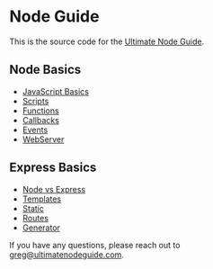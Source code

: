# Node Guide

This is the source code for the [Ultimate Node Guide](https://www.udemy.com/the-ultimate-guide-to-nodejs-express/?couponCode=GITHUB).

Node Basics
-----------

* [JavaScript Basics](/s01_c01_JavaScriptBasics)
* [Scripts](/s01_c02_Scripts)
* [Functions](/s01_c03_Functions)
* [Callbacks](/s01_c04_Callbacks)
* [Events](/s01_c05_Events)
* [WebServer](/s01_c06_WebServer)

Express Basics
--------------

* [Node vs Express](/s02_c01_Node_v_Express)
* [Templates](/s02_c02_Templates)
* [Static](/s02_c03_Static)
* [Routes](/s02_c04_Routes)
* [Generator](/s02_c05_Generator)

If you have any questions, please reach out to greg@ultimatenodeguide.com.